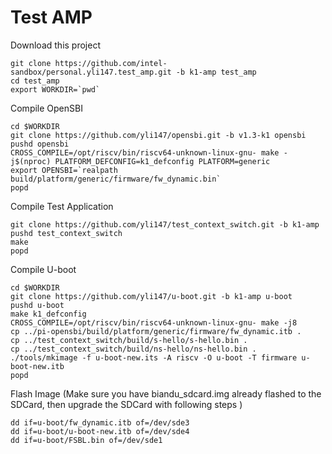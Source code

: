 # Test AMP

Download this project
```
git clone https://github.com/intel-sandbox/personal.yli147.test_amp.git -b k1-amp test_amp
cd test_amp
export WORKDIR=`pwd`
```

Compile OpenSBI
```
cd $WORKDIR
git clone https://github.com/yli147/opensbi.git -b v1.3-k1 opensbi
pushd opensbi
CROSS_COMPILE=/opt/riscv/bin/riscv64-unknown-linux-gnu- make -j$(nproc) PLATFORM_DEFCONFIG=k1_defconfig PLATFORM=generic
export OPENSBI=`realpath build/platform/generic/firmware/fw_dynamic.bin`
popd
```

Compile Test Application
```
git clone https://github.com/yli147/test_context_switch.git -b k1-amp
pushd test_context_switch
make
popd
```

Compile U-boot
```
cd $WORKDIR
git clone https://github.com/yli147/u-boot.git -b k1-amp u-boot
pushd u-boot
make k1_defconfig
CROSS_COMPILE=/opt/riscv/bin/riscv64-unknown-linux-gnu- make -j8
cp ../pi-opensbi/build/platform/generic/firmware/fw_dynamic.itb .
cp ../test_context_switch/build/s-hello/s-hello.bin .
cp ../test_context_switch/build/ns-hello/ns-hello.bin .
./tools/mkimage -f u-boot-new.its -A riscv -O u-boot -T firmware u-boot-new.itb
popd
```

Flash Image (Make sure you have biandu_sdcard.img already flashed to the SDCard, then upgrade the SDCard with following steps )
```
dd if=u-boot/fw_dynamic.itb of=/dev/sde3
dd if=u-boot/u-boot-new.itb of=/dev/sde4
dd if=u-boot/FSBL.bin of=/dev/sde1
```




